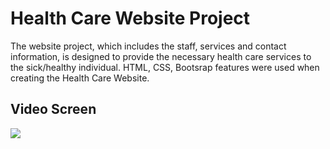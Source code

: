 
<h1> Health Care Website Project </h1>

The website project, which includes the staff, services and contact information, is designed to provide the necessary health care services to the sick/healthy individual. HTML, CSS, Bootsrap features were used when creating the Health Care Website.

<h2> Video Screen </h2>

![](health.gif)



